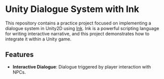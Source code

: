 # Unity Dialogue System with Ink

This repository contains a practice project focused on implementing a dialogue system in Unity2D using [Ink](https://github.com/inkle/ink). Ink is a powerful scripting language for writing interactive narrative, and this project demonstrates how to integrate it within a Unity game.

## Features

- **Interactive Dialogue**: Dialogue triggered by player interaction with NPCs.
